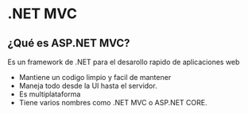 # .NET MVC

## ¿Qué es ASP.NET MVC?

Es un framework de .NET para el desarollo rapido de aplicaciones web

* Mantiene un codigo limpio y facil de mantener
* Maneja todo desde la UI hasta el servidor.
* Es multiplataforma
* Tiene varios nombres como .NET MVC o ASP.NET CORE.
